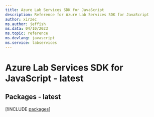 ```yaml
---
title: Azure Lab Services SDK for JavaScript
description: Reference for Azure Lab Services SDK for JavaScript
author: xirzec
ms.author: jeffish
ms.data: 04/10/2023
ms.topic: reference
ms.devlang: javascript
ms.service: labservices
---
```

# Azure Lab Services SDK for JavaScript - latest
## Packages - latest
[!INCLUDE [packages](lab-services-index.md)]